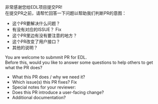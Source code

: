 非常感谢您给EDL项目提交PR!  
在提交PR之前，请帮忙回答一下问题以帮助我们判断PR的意图：  
- 这个PR要解决什么问题？
- 有没有对应的ISSUE？
  Fix
- 这个PR里边有没有要注意的地方？
- 这个PR改变了用户接口？
- 其他的说明？


You are welcome to submmit PR for EDL.  
Before this, would you like to answer some questions to help others to get what the PR does?
- What this PR does / why we need it?
- Which issue(s) this PR fixes?
  Fix
- Special notes for your reviewer:
- Does this PR introduce a user-facing change?
- Additional documentation?
